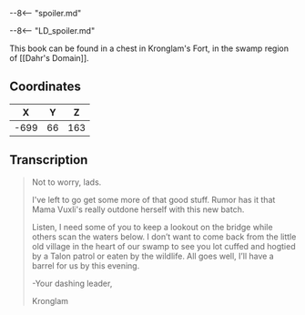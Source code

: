  

--8<-- "spoiler.md"

--8<-- "LD_spoiler.md"

This book can be found in a chest in Kronglam's Fort, in the swamp region of [[Dahr's Domain]].

## Coordinates
| **X** | **Y** | **Z** |
| :---: | :---: | :---: |
| -699  |  66   |  163  |

## Transcription
> Not to worry, lads.
>
> I've left to go get some more of that good stuff. Rumor has it that Mama Vuxli's really outdone herself with this new batch.
>
> Listen, I need some of you to keep a lookout on the bridge while others scan the waters below. I don’t want to come back from the little old village in the heart of our swamp to see you lot cuffed and hogtied by a Talon patrol or eaten by the wildlife. All goes well, I’ll have a barrel for us by this evening.
>
> -Your dashing leader,
>
> Kronglam

